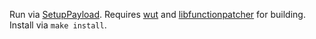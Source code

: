 Run via [SetupPayload](https://github.com/wiiu-env/SetupPayload). Requires [wut](https://github.com/decaf-emu/wut) and [libfunctionpatcher](https://github.com/wiiu-env/libfunctionpatcher) for building.
Install via `make install`.
